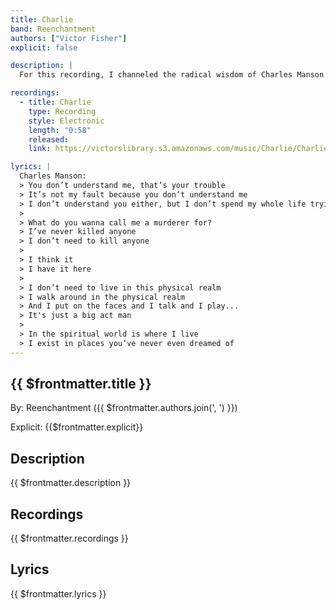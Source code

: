 ```yaml
---
title: Charlie
band: Reenchantment
authors: ["Victor Fisher"]
explicit: false

description: |
  For this recording, I channeled the radical wisdom of Charles Manson.

recordings:
  - title: Charlie
    type: Recording
    style: Electronic
    length: "0:58"
    released: 
    link: https://victorslibrary.s3.amazonaws.com/music/Charlie/Charlie.mp3

lyrics: |
  Charles Manson:
  > You don’t understand me, that’s your trouble 
  > It’s not my fault because you don’t understand me 
  > I don’t understand you either, but I don’t spend my whole life trying to put the blame over on you because my cigarette didn’t light, or because something didn’t work right 
  >
  > What do you wanna call me a murderer for?
  > I’ve never killed anyone 
  > I don’t need to kill anyone 
  >
  > I think it  
  > I have it here 
  >
  > I don’t need to live in this physical realm 
  > I walk around in the physical realm
  > And I put on the faces and I talk and I play...
  > It's just a big act man
  >
  > In the spiritual world is where I live  
  > I exist in places you’ve never even dreamed of 
---
```


## {{ $frontmatter.title }}

By: <g-link to="/band/reenchantment">Reenchantment</g-link> ({{ $frontmatter.authors.join(', ') }})

Explicit: {{$frontmatter.explicit}}

## Description

<vue-markdown>{{ $frontmatter.description }}</vue-markdown>

## Recordings

{{ $frontmatter.recordings }}

## Lyrics

<vue-markdown>{{ $frontmatter.lyrics }}</vue-markdown>
